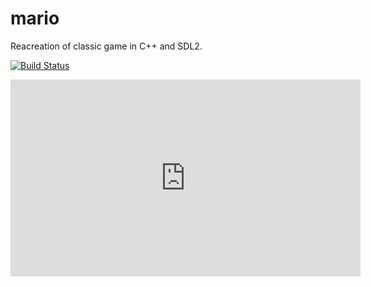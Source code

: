 # mario
Reacreation of classic game in C++ and SDL2.


[![Build Status](https://travis-ci.org/radx64/mario.svg?branch=master)](https://travis-ci.org/radx64/mario)


<p align="center">
<iframe width="560" height="315" src="https://www.youtube.com/embed/yI7w8lrIqZk" frameborder="0" allowfullscreen></iframe>
</p>

